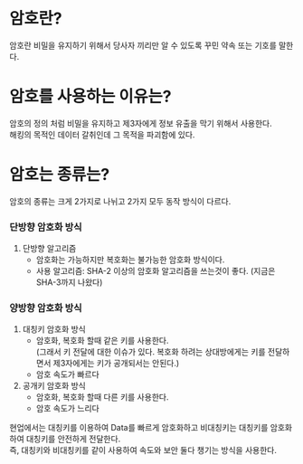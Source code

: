 # 암호란?
암호란 비밀을 유지하기 위해서 당사자 끼리만 알 수 있도록 꾸민 약속 또는 기호를 말한다.

# 암호를 사용하는 이유는?
암호의 정의 처럼 비밀을 유지하고 제3자에게 정보 유출을 막기 위해서 사용한다. </br>
해킹의 목적인 데이터 갈취인데 그 목적을 파괴함에 있다.

# 암호는 종류는?
암호의 종류는 크게 2가지로 나뉘고 2가지 모두 동작 방식이 다르다. </br>

### 단방향 암호화 방식
1. 단방향 알고리즘
    - 암호화는 가능하지만 복호화는 불가능한 암호화 방식이다.
    - 사용 알고리즘: SHA-2 이상의 암호화 알고리즘을 쓰는것이 좋다. (지금은 SHA-3까지 나왔다)

### 양방향 암호화 방식
1. 대칭키 암호화 방식
    - 암호화, 복호화 할때 같은 키를 사용한다. </br> 
      (그래서 키 전달에 대한 이슈가 있다. 복호화 하려는 상대방에게는 키를 전달하면서 제3자에게는 키가 공개되서는 안된다.)
    - 암호 속도가 빠르다
2. 공개키 암호화 방식
    - 암호화, 복호화 할때 다른 키를 사용한다.
    - 암호 속도가 느리다

현업에서는 대칭키를 이용하여 Data를 빠르게 암호화하고 비대칭키는 대칭키를 암호화하여 대칭키를 안전하게 전달한다. </br> 
즉, 대칭키와 비대칭키를 같이 사용하여 속도와 보안 둘다 챙기는 방식을 사용한다.